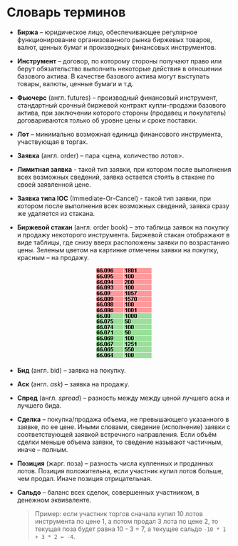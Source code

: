 # Словарь терминов

<a id="exchange"></a>

- **Биржа** – юридическое лицо, обеспечивающее регулярное функционирование организованного рынка биржевых товаров, валют, ценных бумаг и производных финансовых инструментов.

<a id="instrument"></a>

- **Инструмент** – договор, по которому стороны получают право или берут обязательство выполнить некоторые действия в отношении базового актива.
  В качестве базового актива могут выступать товары, валюты, ценные бумаги и т.д.

<a id="futures"></a>

- **Фьючерс** (англ. futures) – производный финансовый инструмент, стандартный срочный биржевой контракт купли-продажи базового актива, при заключении которого стороны (продавец и покупатель) договариваются только об уровне цены и сроке поставки.

<a id="lot"></a>

- **Лот** – минимально возможная единица финансового инструмента, участвующая в торгах.

<a id="order"></a>

- **Заявка** (англ. order) – пара <цена, количество лотов>.

<a id="limit_order"></a>

- **Лимитная заявка** - такой тип заявки, при котором после выполнения всех возможных сведений, заявка остается стоять в стакане по своей заявленной цене.

<a id="ioc_order"></a>

- **Заявка типа IOC** (Immediate-Or-Cancel) - такой тип заявки, при котором после выполнения всех возможных сведений, заявка сразу же удаляется из стакана.

<a id="order_book"></a>

- **Биржевой стакан** (англ. order book) – это таблица заявок на покупку и продажу некоторого инструмента. Биржевой стакан отображают в виде таблицы, где снизу вверх расположены заявки по возрастанию цены. Зеленым цветом на картинке отмечены заявки на покупку, красным – на продажу.
  <p align="center">
  <img src="img/order_book_example.png" alt="Пример биржевого стакана">
  </p>

<a id="bid"></a>

- **Бид** (англ. bid) – заявка на покупку.

<a id="ask"></a>

- **Аск** (англ. *ask*) – заявка на продажу.

<a id="spred"></a>

- **Спред** (англ. *spread*) – разность между между ценой лучшего аска и лучшего бида.

<a id="deal"></a>

- **Сделка** – покупка/продажа объема, не превышающего указанного в заявке, по ее цене.
  Иными словами, сведение (исполнение) заявки с соответствующей заявкой встречного направления.
Если объём сделки меньше объема заявки, то сведение называют частичным, иначе – полным.

<a id="position"></a>

- **Позиция** (жарг. поза) – разность числа купленных и проданных лотов.
  Позиция положительна, если участник купил лотов больше, чем продал.
  Иначе позиция отрицательная.

<a id="saldo"></a>

- **Сальдо** – баланс всех сделок, совершенных участником, в денежном эквиваленте.
  > Пример: если участник торгов сначала купил 10 лотов инструмента по цене 1, а потом продал 3 лота по цене 2, то текущая поза будет равна 10 - 3 = 7, а текущее сальдо `-10 * 1 + 3 * 2 = -4`.
